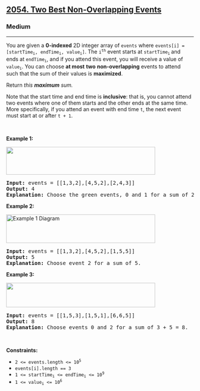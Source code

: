 <h2><a href="https://leetcode.com/problems/two-best-non-overlapping-events/">2054. Two Best Non-Overlapping Events</a></h2><h3>Medium</h3><hr><div style="user-select: auto;"><p style="user-select: auto;">You are given a <strong style="user-select: auto;">0-indexed</strong> 2D integer array of <code style="user-select: auto;">events</code> where <code style="user-select: auto;">events[i] = [startTime<sub style="user-select: auto;">i</sub>, endTime<sub style="user-select: auto;">i</sub>, value<sub style="user-select: auto;">i</sub>]</code>. The <code style="user-select: auto;">i<sup style="user-select: auto;">th</sup></code> event starts at <code style="user-select: auto;">startTime<sub style="user-select: auto;">i</sub></code><sub style="user-select: auto;"> </sub>and ends at <code style="user-select: auto;">endTime<sub style="user-select: auto;">i</sub></code>, and if you attend this event, you will receive a value of <code style="user-select: auto;">value<sub style="user-select: auto;">i</sub></code>. You can choose <strong style="user-select: auto;">at most</strong> <strong style="user-select: auto;">two</strong> <strong style="user-select: auto;">non-overlapping</strong> events to attend such that the sum of their values is <strong style="user-select: auto;">maximized</strong>.</p>

<p style="user-select: auto;">Return <em style="user-select: auto;">this <strong style="user-select: auto;">maximum</strong> sum.</em></p>

<p style="user-select: auto;">Note that the start time and end time is <strong style="user-select: auto;">inclusive</strong>: that is, you cannot attend two events where one of them starts and the other ends at the same time. More specifically, if you attend an event with end time <code style="user-select: auto;">t</code>, the next event must start at or after <code style="user-select: auto;">t + 1</code>.</p>

<p style="user-select: auto;">&nbsp;</p>
<p style="user-select: auto;"><strong style="user-select: auto;">Example 1:</strong></p>
<img alt="" src="https://assets.leetcode.com/uploads/2021/09/21/picture5.png" style="width: 400px; height: 75px; user-select: auto;">
<pre style="user-select: auto;"><strong style="user-select: auto;">Input:</strong> events = [[1,3,2],[4,5,2],[2,4,3]]
<strong style="user-select: auto;">Output:</strong> 4
<strong style="user-select: auto;">Explanation: </strong>Choose the green events, 0 and 1 for a sum of 2 + 2 = 4.
</pre>

<p style="user-select: auto;"><strong style="user-select: auto;">Example 2:</strong></p>
<img alt="Example 1 Diagram" src="https://assets.leetcode.com/uploads/2021/09/21/picture1.png" style="width: 400px; height: 77px; user-select: auto;">
<pre style="user-select: auto;"><strong style="user-select: auto;">Input:</strong> events = [[1,3,2],[4,5,2],[1,5,5]]
<strong style="user-select: auto;">Output:</strong> 5
<strong style="user-select: auto;">Explanation: </strong>Choose event 2 for a sum of 5.
</pre>

<p style="user-select: auto;"><strong style="user-select: auto;">Example 3:</strong></p>
<img alt="" src="https://assets.leetcode.com/uploads/2021/09/21/picture3.png" style="width: 400px; height: 66px; user-select: auto;">
<pre style="user-select: auto;"><strong style="user-select: auto;">Input:</strong> events = [[1,5,3],[1,5,1],[6,6,5]]
<strong style="user-select: auto;">Output:</strong> 8
<strong style="user-select: auto;">Explanation: </strong>Choose events 0 and 2 for a sum of 3 + 5 = 8.</pre>

<p style="user-select: auto;">&nbsp;</p>
<p style="user-select: auto;"><strong style="user-select: auto;">Constraints:</strong></p>

<ul style="user-select: auto;">
	<li style="user-select: auto;"><code style="user-select: auto;">2 &lt;= events.length &lt;= 10<sup style="user-select: auto;">5</sup></code></li>
	<li style="user-select: auto;"><code style="user-select: auto;">events[i].length == 3</code></li>
	<li style="user-select: auto;"><code style="user-select: auto;">1 &lt;= startTime<sub style="user-select: auto;">i</sub> &lt;= endTime<sub style="user-select: auto;">i</sub> &lt;= 10<sup style="user-select: auto;">9</sup></code></li>
	<li style="user-select: auto;"><code style="user-select: auto;">1 &lt;= value<sub style="user-select: auto;">i</sub> &lt;= 10<sup style="user-select: auto;">6</sup></code></li>
</ul>
</div>